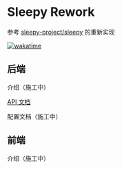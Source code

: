 <!-- markdownlint-disable MD033 -->

# Sleepy Rework

参考 [sleepy-project/sleepy](https://github.com/sleepy-project/sleepy) 的重新实现

<a href="https://wakatime.com/badge/user/b61b0f9a-f40b-4c82-bc51-0a75c67bfccf/project/a7ca02f5-f32e-4af9-9048-64888fdd01cd">
  <img src="https://wakatime.com/badge/user/b61b0f9a-f40b-4c82-bc51-0a75c67bfccf/project/a7ca02f5-f32e-4af9-9048-64888fdd01cd.svg" alt="wakatime">
</a>

## 后端

介绍（施工中）

[API 文档](https://www.postman.com/lgc2333/sleepy-rework)

配置文档（施工中）

## 前端

介绍（施工中）
